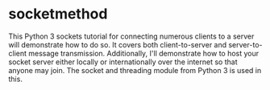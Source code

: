 # socketmethod
This Python 3 sockets tutorial for connecting numerous clients to a server will demonstrate how to do so.
It covers both client-to-server and server-to-client message transmission. Additionally, I'll demonstrate how to host your socket server either locally or internationally over the internet so that anyone may join. The socket and threading module from Python 3 is used in this.
